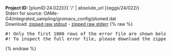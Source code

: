 **Project ID:** [plumID:24.022]({{ '/' | absolute_url }}eggs/24/022/)  
Stderr for source:  OAMe-G4/integrated_sampling/gromacs_config/plumed.dat   
Download: [zipped raw stdout](plumed.dat.plumed.stdout.txt.zip) - [zipped raw stderr](plumed.dat.plumed.stderr.txt.zip) 
{% raw %}
<pre>
#! Only the first 1000 rows of the error file are shown below
#! To inspect the full error file, please download the zipped raw stderr file above
</pre>
{% endraw %}
